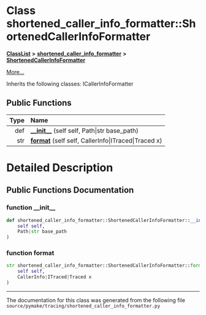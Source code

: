 
# Class shortened\_caller\_info\_formatter::ShortenedCallerInfoFormatter



[**ClassList**](annotated.md) **>** [**shortened\_caller\_info\_formatter**](namespaceshortened__caller__info__formatter.md) **>** [**ShortenedCallerInfoFormatter**](classshortened__caller__info__formatter_1_1ShortenedCallerInfoFormatter.md)



[More...](#detailed-description)




Inherits the following classes: ICallerInfoFormatter












## Public Functions

| Type | Name |
| ---: | :--- |
|  def | [**\_\_init\_\_**](#function-__init__) (self self, Path\|str base\_path) <br> |
|  str | [**format**](#function-format) (self self, CallerInfo\|ITraced\|Traced x) <br> |








# Detailed Description


 


    
## Public Functions Documentation


### function \_\_init\_\_ 


```Python
def shortened_caller_info_formatter::ShortenedCallerInfoFormatter::__init__ (
    self self,
    Path|str base_path
) 
```



 


        

### function format 


```Python
str shortened_caller_info_formatter::ShortenedCallerInfoFormatter::format (
    self self,
    CallerInfo|ITraced|Traced x
) 
```



 


        

------------------------------
The documentation for this class was generated from the following file `source/pymake/tracing/shortened_caller_info_formatter.py`